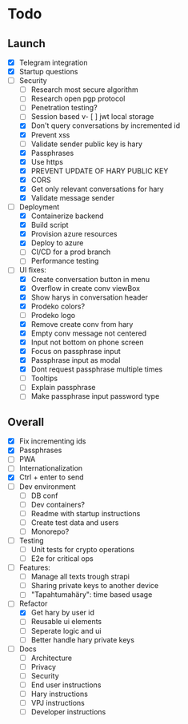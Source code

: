 # Todo

## Launch

- [x] Telegram integration
- [X] Startup questions
- [ ] Security
  - [ ] Research most secure algorithm
  - [ ] Research open pgp protocol
  - [ ] Penetration testing?
  - [ ] Session based v- [ ] jwt local storage
  - [x] Don't query conversations by incremented id
  - [x] Prevent xss
  - [ ] Validate sender public key is hary
  - [x] Passphrases
  - [x] Use https
  - [x] PREVENT UPDATE OF HARY PUBLIC KEY
  - [x] CORS
  - [x] Get only relevant conversations for hary
  - [x] Validate message sender
- [ ] Deployment
  - [x] Containerize backend
  - [x] Build script
  - [x] Provision azure resources
  - [x] Deploy to azure
  - [ ] CI/CD for a prod branch
  - [ ] Performance testing
- [ ] UI fixes:
  - [x] Create conversation button in menu
  - [x] Overflow in create conv viewBox
  - [x] Show harys in conversation header
  - [x] Prodeko colors?
  - [ ] Prodeko logo
  - [x] Remove create conv from hary
  - [x] Empty conv message not centered
  - [x] Input not bottom on phone screen
  - [x] Focus on passphrase input
  - [x] Passphrase input as modal
  - [x] Dont request passphrase multiple times
  - [ ] Tooltips
  - [ ] Explain passphrase
  - [ ] Make passphrase input password type

## Overall

- [x] Fix incrementing ids
- [x] Passphrases
- [ ] PWA
- [ ] Internationalization
- [x] Ctrl + enter to send
- [ ] Dev environment
  - [ ] DB conf
  - [ ] Dev containers?
  - [ ] Readme with startup instructions
  - [ ] Create test data and users
  - [ ] Monorepo?
- [ ] Testing
  - [ ] Unit tests for crypto operations
  - [ ] E2e for critical ops
- [ ] Features:
  - [ ] Manage all texts trough strapi
  - [ ] Sharing private keys to another device
  - [ ] "Tapahtumahäry": time based usage
- [ ] Refactor
  - [x] Get hary by user id
  - [ ] Reusable ui elements
  - [ ] Seperate logic and ui
  - [ ] Better handle hary private keys
- [ ] Docs
  - [ ] Architecture
  - [ ] Privacy
  - [ ] Security
  - [ ] End user instructions
  - [ ] Hary instructions
  - [ ] VPJ instructions
  - [ ] Developer instructions
